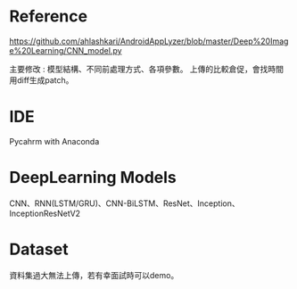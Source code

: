 # Reference 
https://github.com/ahlashkari/AndroidAppLyzer/blob/master/Deep%20Image%20Learning/CNN_model.py

主要修改 : 模型結構、不同前處理方式、各項參數。
上傳的比較倉促，會找時間用diff生成patch。

# IDE
Pycahrm with Anaconda
# DeepLearning Models
 CNN、RNN(LSTM/GRU)、CNN-BiLSTM、ResNet、Inception、InceptionResNetV2
# Dataset
資料集過大無法上傳，若有幸面試時可以demo。
 

